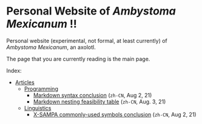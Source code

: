 # Personal Website of *Ambystoma Mexicanum* !!

Personal website (experimental, not formal, at least currently) of *Ambystoma Mexicanum*, an axolotl.

The page that you are currently reading is the main page.

Index:

- [Articles](/articles/ "/articles/")
	- [Programming](/articles/prog/ "/articles/prog/")
		- [Markdown syntax conclusion](/articles/prog/markdown "/articles/prog/markdown") (`zh-CN`, Aug 2, 21)
		- [Markdown nesting feasibility table](/articles/prog/markdown-nesting-feasibility-table) (`zh-CN`, Aug. 3, 21)
	- [Linguistics](/articles/ling/ "/articles/ling/")
		- [X-SAMPA commonly-used symbols conclusion](/articles/ling/xsampa "/articles/ling/xsampa") (`zh-CN`, Aug 2, 21)
